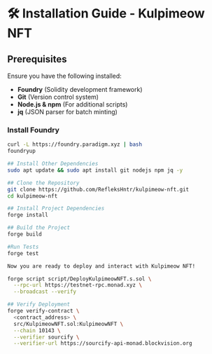# 🛠 Installation Guide - Kulpimeow NFT  

## Prerequisites  

Ensure you have the following installed:  

- **Foundry** (Solidity development framework)  
- **Git** (Version control system)  
- **Node.js & npm** (For additional scripts)  
- **jq** (JSON parser for batch minting)  

### Install Foundry  

```sh
curl -L https://foundry.paradigm.xyz | bash  
foundryup  

## Install Other Dependencies
sudo apt update && sudo apt install git nodejs npm jq -y  

## Clone the Repository
git clone https://github.com/RefleksHntr/kulpimeow-nft.git  
cd kulpimeow-nft  

## Install Project Dependencies
forge install  

## Build the Project
forge build  

#Run Tests
forge test  

Now you are ready to deploy and interact with Kulpimeow NFT!

forge script script/DeployKulpimeowNFT.s.sol \
  --rpc-url https://testnet-rpc.monad.xyz \
  --broadcast --verify

## Verify Deployment
forge verify-contract \
  <contract_address> \
  src/KulpimeowNFT.sol:KulpimeowNFT \
  --chain 10143 \
  --verifier sourcify \
  --verifier-url https://sourcify-api-monad.blockvision.org

